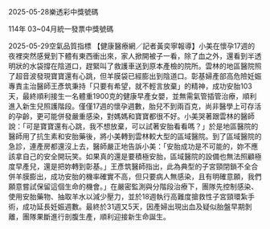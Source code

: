 
2025-05-28樂透彩中獎號碼

                                
114年 03~04月統一發票中獎號碼
                             
2025-05-29空氣品質指標
                              【健康醫療網／記者黃奕寧報導】小美在懷孕17週的夜裡突然感覺到下體有東西衝出來，家人掀開被子一看，除了血之外，還看到半透明狀的水袋撐在陰道口，趕緊叫了救護車送到原本產檢的院所。雲林的地區醫院照了超音波發現寶寶還有心跳，但羊膜袋已經膨出到陰道口。彰基婦產部高危險妊娠專責主治醫師王彥筑秉持「只要有希望，就不輕言放棄」的精神，成功安胎103天，最終順利接生一名體重1900克的健康早產女嬰，並無需氣管插管治療，順利進入新生兒照護階段。僅僅17週的懷孕週數，胎兒不到兩百克，尚非醫學上可存活的孕齡，更可能併發嚴重感染，對媽媽和寶寶都很不好。小美哭著跟雲林的醫師說：「可是寶寶還有心跳，我不想放棄，可以試著安胎看看嗎？」於是地區醫院的醫師用了抗生素和安胎藥後，將小美轉到雲林較大型的區域醫院。到了區域醫院的急診，連產房都還沒上去，醫師嚴正地告訴小美：「安胎成功是不可能的，妳不應該拿自己的安全開玩笑。如果真的還是要積極安胎，區域醫院的設備也無法照顧極度早產兒，還是把妳轉到彰基。」王彥筑醫師指出，此為典型的子宮頸閉鎖不全合併羊膜膨出，成功安胎的機率確實不高，但只要病人無感染，且有明確意願，我們願意嘗試保留這個生命的機會。」在嚴密監測與分階段治療下，團隊先控制感染、使用安胎藥物、抽取羊水以減少壓力，並於18週執行高難度搶救性子宮頸環紮手術，成功延長妊娠週數。最終於31週又5天，因產婦出現出血及疑似胎盤早期剝離，團隊果斷進行剖腹生產，順利迎接新生命誕生。